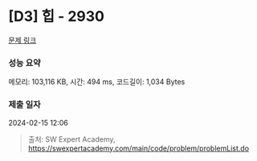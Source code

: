 # [D3] 힙 - 2930 

[문제 링크](https://swexpertacademy.com/main/code/problem/problemDetail.do?contestProbId=AV-Tj7ya3jYDFAXr) 

### 성능 요약

메모리: 103,116 KB, 시간: 494 ms, 코드길이: 1,034 Bytes

### 제출 일자

2024-02-15 12:06



> 출처: SW Expert Academy, https://swexpertacademy.com/main/code/problem/problemList.do